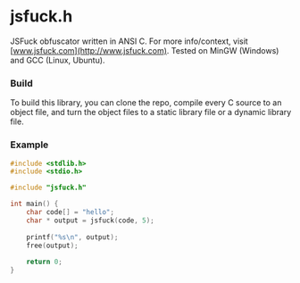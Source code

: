 # jsfuck.h
JSFuck obfuscator written in ANSI C. For more info/context, visit [www.jsfuck.com](http://www.jsfuck.com). Tested on MinGW (Windows) and GCC (Linux, Ubuntu).

### Build
To build this library, you can clone the repo, compile every C source to an object file, and turn the object files to a static library file or a dynamic library file.

### Example
```c
#include <stdlib.h>
#include <stdio.h>

#include "jsfuck.h"

int main() {
    char code[] = "hello";
    char * output = jsfuck(code, 5);
    
    printf("%s\n", output);
    free(output);
    
    return 0;
}
```
